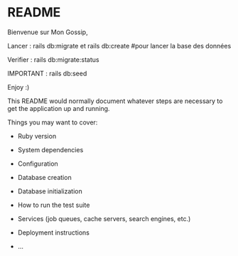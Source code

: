 # README

Bienvenue sur Mon Gossip,

Lancer : rails db:migrate et rails db:create #pour lancer la base des données

Verifier : rails db:migrate:status

IMPORTANT : rails db:seed

Enjoy :)



This README would normally document whatever steps are necessary to get the
application up and running.

Things you may want to cover:

* Ruby version

* System dependencies

* Configuration

* Database creation

* Database initialization

* How to run the test suite

* Services (job queues, cache servers, search engines, etc.)

* Deployment instructions

* ...
